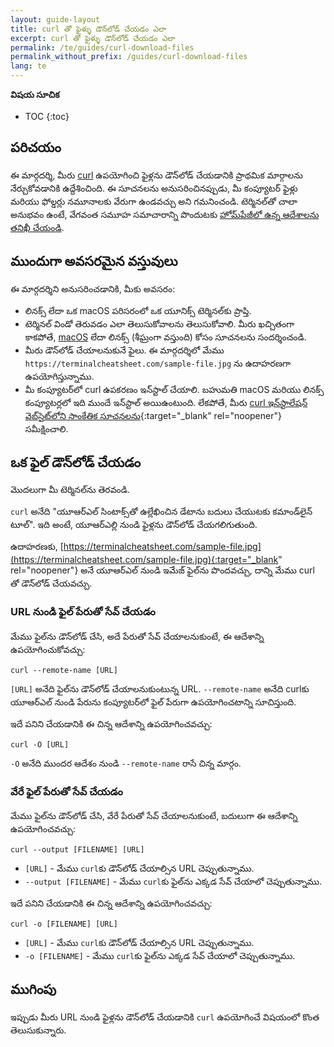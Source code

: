 ```yaml
---
layout: guide-layout
title: curl తో ఫైళ్ళు డౌన్‌లోడ్ చేయడం ఎలా
excerpt: curl తో ఫైళ్ళు డౌన్‌లోడ్ చేయడం ఎలా
permalink: /te/guides/curl-download-files
permalink_without_prefix: /guides/curl-download-files
lang: te
---
```


**విషయ సూచిక**

* TOC
{:toc}

## పరిచయం

ఈ మార్గదర్శి, మీరు [curl](https://github.com/curl/curl) ఉపయోగించి ఫైళ్లను డౌన్‌లోడ్ చేయడానికి ప్రాథమిక మార్గాలను నేర్చుకోవడానికి ఉద్దేశించింది. ఈ సూచనలను అనుసరించినప్పుడు, మీ కంప్యూటర్ ఫైళ్లు మరియు ఫోల్డర్లు నమూనాలకు వేరుగా ఉండవచ్చు అని గమనించండి. టెర్మినల్‌తో చాలా అనుభవం ఉంటే, వేగవంత సమూహ సమాచారాన్ని పొందుటకు [హోమ్‌పేజీలో ఉన్న ఆదేశాలను తనిఖీ చేయండి](/te/).

## ముందుగా అవసరమైన వస్తువులు

ఈ మార్గదర్శిని అనుసరించడానికి, మీకు అవసరం:

* లినక్స్ లేదా ఒక macOS పరిసరంలో ఒక యూనిక్స్ టెర్మినల్‌కు ప్రాప్తి.
* టెర్మినల్ విండో తెరువడం ఎలా తెలుసుకోవాలను తెలుసుకోవాలి. మీరు ఖచ్చితంగా కాకపోతే, [macOS](open-terminal-macos) లేదా లినక్స్ (శీఘ్రంగా వస్తుంది) కోసం సూచనలను సందర్శించండి.
* మీరు డౌన్‌లోడ్ చేయాలనుకునే ఫైలు. ఈ మార్గదర్శిలో మేము `https://terminalcheatsheet.com/sample-file.jpg` ను ఉదాహరణగా ఉపయోగిస్తున్నాము.
* మీ కంప్యూటర్‌లో curl ఉపకరణం ఇన్‌స్టాల్ చేయాలి. బహుమతి macOS మరియు లినక్స్ కంప్యూటర్లలో ఇది ముందే ఇన్‌స్టాల్ అయిఉంటుంది. లేకపోతే, మీరు [curl ఇన్‌స్టాలేషన్ వెబ్‌సైట్‌లోని సాంకేతిక సూచనలను](https://curl.haxx.se/docs/install.html){:target="_blank" rel="noopener"} సమీక్షించాలి.

## ఒక ఫైల్ డౌన్‌లోడ్ చేయడం

మొదలుగా మీ టెర్మినల్‌ను తెరవండి.

`curl` అనేది "యూఆర్‌ఎల్ సింటాక్స్‌తో ఉల్లేఖించిన డేటాను బదులు చేయుటకు కమాండ్‌లైన్ టూల్". ఇది అంటే, యూఆర్‌ఎల్లి నుండి ఫైళ్లను డౌన్‌లోడ్ చేయగలిగుతుంది.

ఉదాహరణకు, [https://terminalcheatsheet.com/sample-file.jpg](https://terminalcheatsheet.com/sample-file.jpg){:target="_blank" rel="noopener"} అనే యూఆర్‌ఎల్ నుండి ఇమేజ్ ఫైల్‌ను పొందవచ్చు, దాన్ని మేము curl తో డౌన్‌లోడ్ చేయవచ్చు.

### URL నుండి ఫైల్ పేరుతో సేవ్ చేయడం

మేము ఫైల్‌ను డౌన్‌లోడ్ చేసి, అదే పేరుతో సేవ్ చేయాలనుకుంటే, ఈ ఆదేశాన్ని ఉపయోగించుకోవచ్చు:

```
curl --remote-name [URL]
```

`[URL]` అనేది ఫైల్‌ను డౌన్‌లోడ్ చేయాలనుకుంటున్న URL. `--remote-name` అనేది curlకు యూఆర్‌ఎల్ నుండి పేరును కంప్యూటర్‌లో ఫైల్ పేరుగా ఉపయోగించటాన్ని సూచిస్తుంది.

ఇదే పనిని చేయడానికి ఈ చిన్న ఆదేశాన్ని ఉపయోగించవచ్చు:

```
curl -O [URL]
```

`-O` అనేది ముందర ఆదేశం నుండి `--remote-name` రాసే చిన్న మార్గం.

### వేరే ఫైల్ పేరుతో సేవ్ చేయడం

మేము ఫైల్‌ను డౌన్‌లోడ్ చేసి, వేరే పేరుతో సేవ్ చేయాలనుకుంటే, బదులుగా ఈ ఆదేశాన్ని ఉపయోగించవచ్చు:

```
curl --output [FILENAME] [URL]
```

* `[URL]` - మేము `curl`కు డౌన్‌లోడ్ చేయాల్సిన URL చెప్పుతున్నాము.
* `--output [FILENAME]` - మేము `curl`కు ఫైల్‌ను ఎక్కడ సేవ్ చేయాలో చెప్పుతున్నాము.

ఇదే పనిని చేయడానికి ఈ చిన్న ఆదేశాన్ని ఉపయోగించవచ్చు:

```
curl -o [FILENAME] [URL]
```

* `[URL]` - మేము `curl`కు డౌన్‌లోడ్ చేయాల్సిన URL చెప్పుతున్నాము.
* `-o [FILENAME]` - మేము `curl`కు ఫైల్‌ను ఎక్కడ సేవ్ చేయాలో చెప్పుతున్నాము.

## ముగింపు

ఇప్పుడు మీరు URL నుండి ఫైళ్లను డౌన్‌లోడ్ చేయడానికి `curl` ఉపయోగించే విషయంలో కొంత తెలుసుకున్నారు.
